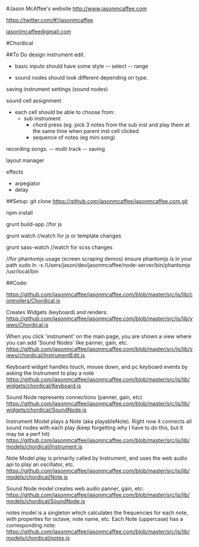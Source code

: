 #Jason McAffee's website
http://www.jasonmcaffee.com

https://twitter.com/#!/jasonmcaffee

jasonlmcaffee@gmail.com

#Chordical


##To Do
design instrument edit.
- basic inputs should have some style
-- select
-- range

- sound nodes should look different depending on type.

saving instrument settings (sound nodes)

sound cell assignment
- each cell should be able to choose from:
  - sub instrument
    - chord press (eg. pick 3 notes from the sub inst and play them at the same time when parent inst cell clicked.
    - sequence of notes (eg mini song)

recording songs.
-- multi track
-- saving

layout manager

effects
- arpegiator
- delay


##Setup:
git clone https://github.com/jasonmcaffee/jasonmcaffee.com.git

npm install

grunt build-app    //for js

grunt watch //watch for js or template changes

grunt sass-watch //watch for scss changes

//for phantomjs usage (screen scraping demos) ensure phantomjs is in your path
sudo ln -s /Users/jason/dev/jasonmcaffee/node-server/bin/phantomjs /usr/local/bin

##Code:

https://github.com/jasonmcaffee/jasonmcaffee.com/blob/master/src/js/lib/controllers/Chordical.js

Creates Widgets (keyboard) and renders:
https://github.com/jasonmcaffee/jasonmcaffee.com/blob/master/src/js/lib/views/Chordical.js

When you click 'instrument' on the main page, you are shown a view where you can add 'Sound Nodes' like panner, gain, etc.
https://github.com/jasonmcaffee/jasonmcaffee.com/blob/master/src/js/lib/views/chordical/InstrumentEdit.js

Keyboard widget handles touch, mouse down, and pc keyboard events by asking the Instrument to play a note
https://github.com/jasonmcaffee/jasonmcaffee.com/blob/master/src/js/lib/widgets/chordical/Keyboard.js

Sound Node represents connections (panner, gain, etc)
https://github.com/jasonmcaffee/jasonmcaffee.com/blob/master/src/js/lib/widgets/chordical/SoundNode.js

Instrument Model plays a Note (aka playableNote). Right now it connects all sound nodes with each play (keep forgetting why I have to do this, but it may be a perf hit)
https://github.com/jasonmcaffee/jasonmcaffee.com/blob/master/src/js/lib/models/chordical/Instrument.js

Note Model play is primarily called by Instrument, and uses the web audio api to play an oscillator, etc.
https://github.com/jasonmcaffee/jasonmcaffee.com/blob/master/src/js/lib/models/chordical/Note.js

Sound Node model creates web audio panner, gain, etc:
https://github.com/jasonmcaffee/jasonmcaffee.com/blob/master/src/js/lib/models/chordical/SoundNode.js

notes model is a singleton which calculates the frequencies for each note, with properties for octave, note name, etc.
Each Note (uppercase) has a corresponding note:
https://github.com/jasonmcaffee/jasonmcaffee.com/blob/master/src/js/lib/models/chordical/notes.js



